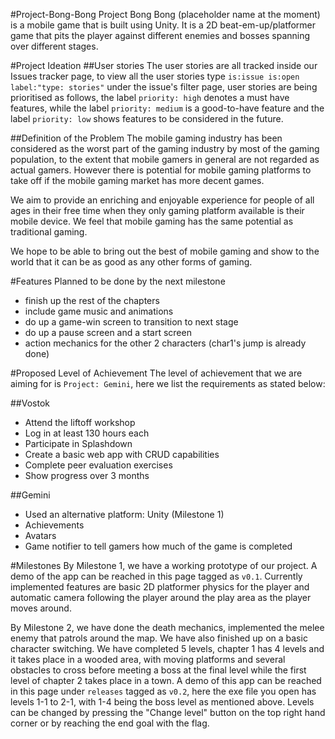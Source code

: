 #Project-Bong-Bong
Project Bong Bong (placeholder name at the moment) is a mobile game that is built using Unity. It is a 2D beat-em-up/platformer game that pits the player against different enemies and bosses spanning over different stages. 

#Project Ideation
##User stories
The user stories are all tracked inside our Issues tracker page, to view all the user stories type `is:issue is:open label:"type: stories"` under the issue's filter page, user stories are being prioritised as follows, the label `priority: high` denotes a must have features, while the label `priority: medium` is a good-to-have feature and the label `priority: low` shows features to be considered in the future.

##Definition of the Problem
The mobile gaming industry has been considered as the worst part of the gaming industry by most of the gaming population, to the extent that mobile gamers in general are not regarded as actual gamers. However there is potential for mobile gaming platforms to take off if the mobile gaming market has more decent games. 

We aim to provide an enriching and enjoyable experience for people of all ages in their free time when they only gaming platform available is their mobile device. We feel that mobile gaming has the same potential as traditional gaming.

We hope to be able to bring out the best of mobile gaming and show to the world that it can be as good as any other forms of gaming.

#Features Planned to be done by the next milestone
* finish up the rest of the chapters
* include game music and animations
* do up a game-win screen to transition to next stage
* do up a pause screen and a start screen
* action mechanics for the other 2 characters (char1's jump is already done)

#Proposed Level of Achievement
The level of achievement that we are aiming for is `Project: Gemini`, here we list the requirements as stated below:

##Vostok
* Attend the liftoff workshop
* Log in at least 130 hours each
* Participate in Splashdown
* Create a basic web app with CRUD capabilities
* Complete peer evaluation exercises
* Show progress over 3 months

##Gemini
* Used an alternative platform: Unity (Milestone 1)
* Achievements
* Avatars
* Game notifier to tell gamers how much of the game is completed

#Milestones
By Milestone 1, we have a working prototype of our project. A demo of the app can be reached in this page tagged as `v0.1`. Currently implemented features are basic 2D platformer physics for the player and automatic camera following the player around the play area as the player moves around.

By Milestone 2, we have done the death mechanics, implemented the melee enemy that patrols around the map. We have also finished up on a basic character switching. We have completed 5 levels, chapter 1 has 4 levels and it takes place in a wooded area, with moving platforms and several obstacles to cross before meeting a boss at the final level while the first level of chapter 2 takes place in a town. A demo of this app can be reached in this page under `releases` tagged as `v0.2`, here the exe file you open has levels 1-1 to 2-1, with 1-4 being the boss level as mentioned above. Levels can be changed by pressing the "Change level" button on the top right hand corner or by reaching the end goal with the flag.
